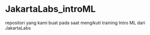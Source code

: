 # JakartaLabs_introML
repositori yang kami buat pada saat mengikuti training Intro ML dari JakartaLabs
